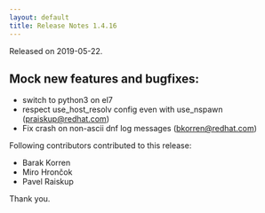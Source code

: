 ```yaml
---
layout: default
title: Release Notes 1.4.16
---
```


Released on 2019-05-22.

## Mock new features and bugfixes:

- switch to python3 on el7
- respect use_host_resolv config even with use_nspawn (praiskup@redhat.com)
- Fix crash on non-ascii dnf log messages (bkorren@redhat.com)

Following contributors contributed to this release:

* Barak Korren
* Miro Hrončok
* Pavel Raiskup

Thank you.
